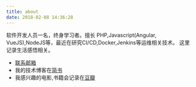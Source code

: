 ```yaml
---
title: about
date: 2018-02-08 14:36:28
---
```


软件开发人员一名，终身学习者。擅长 PHP,Javascript(Angular, VueJS),NodeJS等，最近在研究CI/CD,Docker,Jenkins等运维相关技术。
这里记录生活感悟相关。

* [联系邮箱](mailto:mafeifan@vip.qq.com)
* 我的技术博客在[简书](https://www.jianshu.com/u/95c95b65f516)
* 我感兴趣的电影,书籍会记录在[豆瓣](https://www.douban.com/people/mafeifan/)
